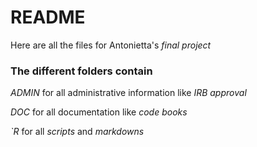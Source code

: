 # README  

Here are all the files for Antonietta's *final project* 
 

### The different folders contain 

*ADMIN* for all administrative information like _IRB approval_ 

*DOC* for all documentation like _code books_

*`R* for all _scripts_ and _markdowns_ 

